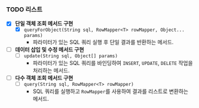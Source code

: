 ### TODO 리스트

- [x] **단일 객체 조회 메서드 구현**
    - [x] `queryForObject(String sql, RowMapper<T> rowMapper, Object... params)`
        - 파라미터가 있는 SQL 쿼리 실행 후 단일 결과를 반환하는 메서드.

- [ ] **데이터 삽입 및 수정 메서드 구현**
    - [ ] `update(String sql, Object[] params)`
        - 파라미터가 있는 SQL 쿼리를 바인딩하여 `INSERT`, `UPDATE`, `DELETE` 작업을 처리하는 메서드.

- [ ] **다수 객체 조회 메서드 구현**
    - [ ] `query(String sql, RowMapper<T> rowMapper)`
        - SQL 쿼리를 실행하고 `RowMapper`를 사용하여 결과를 리스트로 변환하는 메서드.
